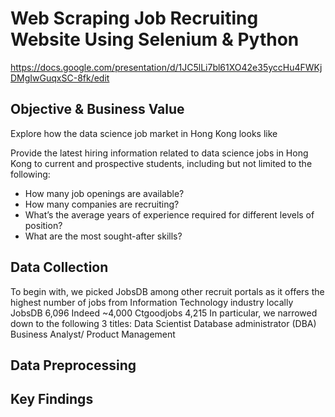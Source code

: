 # Web Scraping Job Recruiting Website Using Selenium & Python

https://docs.google.com/presentation/d/1JC5lLi7bl61XO42e35yccHu4FWKjDMgIwGuqxSC-8fk/edit


## Objective & Business Value
Explore how the data science job market in Hong Kong looks like

Provide the latest hiring information related to data science jobs in Hong Kong to current and prospective students, including but not limited to the following:

* How many job openings are available?
* How many companies are recruiting?
* What’s the average years of experience required for different levels of position?
* What are the most sought-after skills? 


## Data Collection

To begin with, we picked JobsDB among other recruit portals as it offers the highest number of jobs from Information Technology industry locally
JobsDB 6,096 
Indeed ~4,000
Ctgoodjobs 4,215
In particular, we narrowed down to the following 3 titles:
Data Scientist
Database administrator (DBA)
Business Analyst/ Product Management



## Data Preprocessing


## Key Findings
